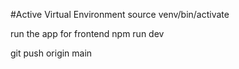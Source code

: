 #Active Virtual Environment
source venv/bin/activate

run the app for frontend
npm run dev


git push origin main
